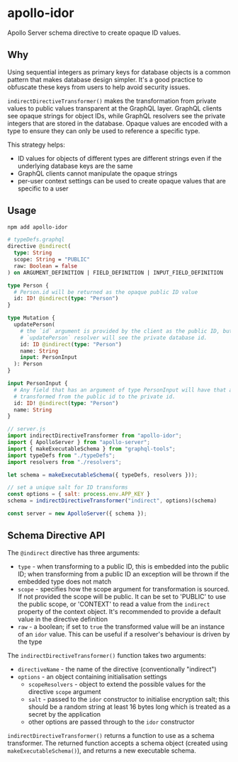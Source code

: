 # apollo-idor

Apollo Server schema directive to create opaque ID values.

## Why

Using sequential integers as primary keys for database objects is a common
pattern that makes database design simpler. It's a good practice to obfuscate
these keys from users to help avoid security issues.

`indirectDirectiveTransformer()` makes the transformation from private values to
public values transparent at the GraphQL layer. GraphQL clients see opaque
strings for object IDs, while GraphQL resolvers see the private integers that
are stored in the database. Opaque values are encoded with a type to ensure
they can only be used to reference a specific type.

This strategy helps:

- ID values for objects of different types are different strings even if the underlying database keys are the same
- GraphQL clients cannot manipulate the opaque strings
- per-user context settings can be used to create opaque values that are specific to a user

## Usage

```sh
npm add apollo-idor
```

```graphql
# typeDefs.graphql
directive @indirect(
  type: String
  scope: String = "PUBLIC"
  raw: Boolean = false
) on ARGUMENT_DEFINITION | FIELD_DEFINITION | INPUT_FIELD_DEFINITION

type Person {
  # Person.id will be returned as the opaque public ID value
  id: ID! @indirect(type: "Person")
}

type Mutation {
  updatePerson(
    # the `id` argument is provided by the client as the public ID, but the
    # `updatePerson` resolver will see the private database id.
    id: ID @indirect(type: "Person")
    name: String
    input: PersonInput
  ): Person
}

input PersonInput {
  # Any field that has an argument of type PersonInput will have that argument
  # transformed from the public id to the private id.
  id: ID! @indirect(type: "Person")
  name: String
}
```

```js
// server.js
import indirectDirectiveTransformer from "apollo-idor";
import { ApolloServer } from "apollo-server";
import { makeExecutableSchema } from "graphql-tools";
import typeDefs from "./typeDefs";
import resolvers from "./resolvers";

let schema = makeExecutableSchema({ typeDefs, resolvers }));

// set a unique salt for ID transforms
const options = { salt: process.env.APP_KEY }
schema = indirectDirectiveTransformer("indirect", options)(schema)

const server = new ApolloServer({ schema });
```

## Schema Directive API

The `@indirect` directive has three arguments:

- `type` - when transforming to a public ID, this is embedded into the public ID; when transforming from a public ID an exception will be thrown if the embedded type does not match
- `scope` - specifies how the scope argument for transformation is sourced. If not provided the scope will be public. It can be set to 'PUBLIC' to use the public scope, or 'CONTEXT' to read a value from the `indirect` property of the context object. It's recommended to provide a default value in the directive definition
- `raw` - a boolean; if set to `true` the transformed value will be an instance of an `idor` value. This can be useful if a resolver's behaviour is driven by the type

The `indirectDirectiveTransformer()` function takes two arguments:

- `directiveName` - the name of the directive (conventionally "indirect")
- `options` - an object containing initialisation settings
  - `scopeResolvers` - object to extend the possible values for the directive `scope` argument
  - `salt` - passed to the `idor` constructor to initialise encryption salt; this should be a random string at least 16 bytes long which is treated as a secret by the application
  - other options are passed through to the `idor` constructor

`indirectDirectiveTransformer()` returns a function to use as a schema transformer.
The returned function accepts a schema object (created using
`makeExecutableSchema()`), and returns a new executable schema.
